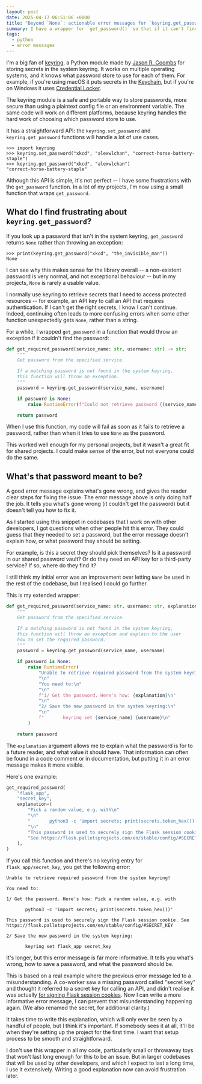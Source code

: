 ```yaml
---
layout: post
date: 2025-04-17 06:51:06 +0000
title: "Beyond `None`: actionable error messages for `keyring.get_password()`"
summary: I have a wrapper for `get_password()` so that if it can't find a password, you get an error that explains how to set the password, and what password you should choose.
tags:
  - python
  - error messages
---
```

I'm a big fan of [keyring][pypi], a Python module made by [Jason R. Coombs][jaraco] for storing secrets in the system keyring.
It works on multiple operating systems, and it knows what password store to use for each of them.
For example, if you're using macOS it puts secrets in the [Keychain], but if you're on Windows it uses [Credential Locker].

The keyring module is a safe and portable way to store passwords, more secure than using a plaintext config file or an environment variable.
The same code will work on different platforms, because keyring handles the hard work of choosing which password store to use.

It has a straightforward API: the `keyring.set_password` and `keyring.get_password` functions will handle a lot of use cases.

```pycon
>>> import keyring
>>> keyring.set_password("xkcd", "alexwlchan", "correct-horse-battery-staple")
>>> keyring.get_password("xkcd", "alexwlchan")
"correct-horse-battery-staple"
```

Although this API is simple, it's not perfect -- I have some frustrations with the `get_password` function.
In a lot of my projects, I'm now using a small function that wraps `get_password`.

[pypi]: https://pypi.org/project/keyring/
[jaraco]: https://github.com/jaraco
[Keychain]: https://en.wikipedia.org/wiki/Keychain_%28software%29
[Credential Locker]: https://learn.microsoft.com/en-us/windows/apps/develop/security/credential-locker

## What do I find frustrating about `keyring.get_password`?

If you look up a password that isn't in the system keyring, `get_password` returns `None` rather than throwing an exception:

```pycon
>>> print(keyring.get_password("xkcd", "the_invisible_man"))
None
```

I can see why this makes sense for the library overall -- a non-existent password is very normal, and not exceptional behaviour -- but in my projects, `None` is rarely a usable value.

I normally use keyring to retrieve secrets that I need to access protected resources -- for example, an API key to call an API that requires authentication.
If I can't get the right secrets, I know I can't continue.
Indeed, continuing often leads to more confusing errors when some other function unexpectedly gets `None`, rather than a string.

For a while, I wrapped `get_password` in a function that would throw an exception if it couldn't find the password:

```python
def get_required_password(service_name: str, username: str) -> str:
    """
    Get password from the specified service.

    If a matching password is not found in the system keyring,
    this function will throw an exception.
    """
    password = keyring.get_password(service_name, username)

    if password is None:
        raise RuntimeError(f"Could not retrieve password {(service_name, username)}")

    return password
```

When I use this function, my code will fail as soon as it fails to retrieve a password, rather than when it tries to use `None` as the password.

This worked well enough for my personal projects, but it wasn't a great fit for shared projects.
I could make sense of the error, but not everyone could do the same.

## What's that password meant to be?

A good error message explains what's gone wrong, and gives the reader clear steps for fixing the issue.
The error message above is only doing half the job.
It tells you what's gone wrong (it couldn't get the password) but it doesn't tell you how to fix it.

As I started using this snippet in codebases that I work on with other developers, I got questions when other people hit this error.
They could guess that they needed to set a password, but the error message doesn't explain how, or what password they should be setting.

For example, is this a secret they should pick themselves?
Is it a password in our shared password vault?
Or do they need an API key for a third-party service?
If so, where do they find it?

I still think my initial error was an improvement over letting `None` be used in the rest of the codebase, but I realised I could go further.

This is my extended wrapper:

```python
def get_required_password(service_name: str, username: str, explanation: str) -> str:
    """
    Get password from the specified service.

    If a matching password is not found in the system keyring,
    this function will throw an exception and explain to the user
    how to set the required password.
    """
    password = keyring.get_password(service_name, username)

    if password is None:
        raise RuntimeError(
            "Unable to retrieve required password from the system keyring!\n"
            "\n"
            "You need to:\n"
            "\n"
            f"1/ Get the password. Here's how: {explanation}\n"
            "\n"
            "2/ Save the new password in the system keyring:\n"
            "\n"
            f"       keyring set {service_name} {username}\n"
        )

    return password
```

The `explanation` argument allows me to explain what the password is for to a future reader, and what value it should have.
That information can often be found in a code comment or in documentation, but putting it in an error message makes it more visible.

Here's one example:

```python
get_required_password(
    "flask_app",
    "secret_key",
    explanation=(
        "Pick a random value, e.g. with\n"
        "\n"
        "       python3 -c 'import secrets; print(secrets.token_hex())'\n"
        "\n"
        "This password is used to securely sign the Flask session cookie. "
        "See https://flask.palletsprojects.com/en/stable/config/#SECRET_KEY"
    ),
)
```

If you call this function and there's no keyring entry for `flask_app/secret_key`, you get the following error:

```
Unable to retrieve required password from the system keyring!

You need to:

1/ Get the password. Here's how: Pick a random value, e.g. with

       python3 -c 'import secrets; print(secrets.token_hex())'

This password is used to securely sign the Flask session cookie. See https://flask.palletsprojects.com/en/stable/config/#SECRET_KEY

2/ Save the new password in the system keyring:

       keyring set flask_app secret_key
```

It's longer, but this error message is far more informative.
It tells you what's wrong, how to save a password, and what the password should be.

This is based on a real example where the previous error message led to a misunderstanding.
A co-worker saw a missing password called "secret key" and thought it referred to a secret key for calling an API, and didn't realise it was actually [for signing Flask session cookies][secret_key].
Now I can write a more informative error message, I can prevent that misunderstanding happening again.
(We also renamed the secret, for additional clarity.)

It takes time to write this explanation, which will only ever be seen by a handful of people, but I think it's important.
If somebody sees it at all, it'll be when they're setting up the project for the first time.
I want that setup process to be smooth and straightforward.

I don't use this wrapper in all my code, particularly small or throwaway toys that won't last long enough for this to be an issue.
But in larger codebases that will be used by other developers, and which I expect to last a long time, I use it extensively.
Writing a good explanation now can avoid frustration later.

[secret_key]: https://flask.palletsprojects.com/en/stable/config/#SECRET_KEY
